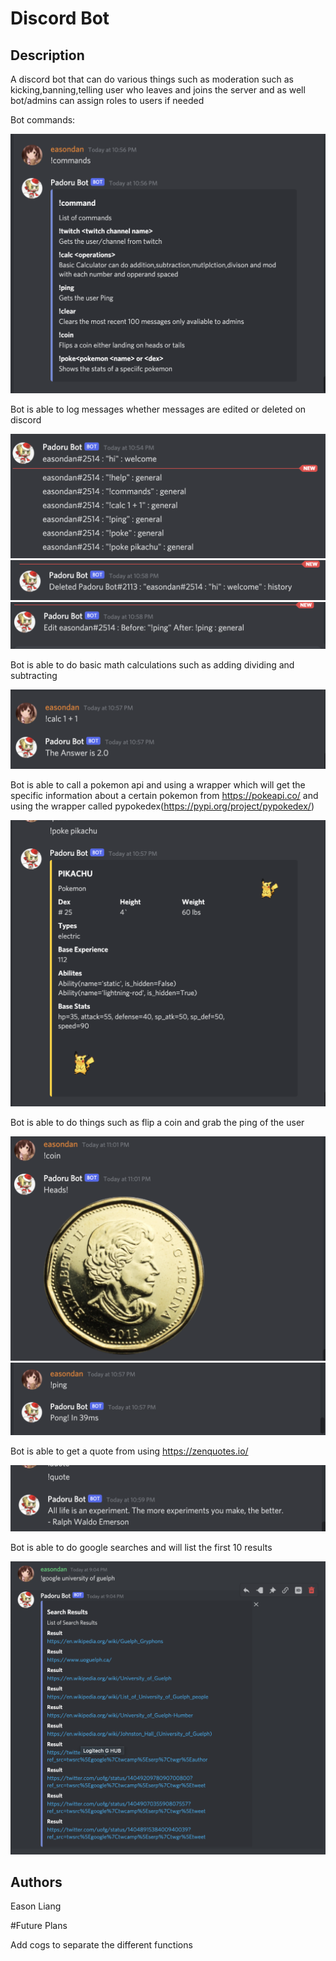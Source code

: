 # Discord Bot

## Description
A discord bot that can do various things such as moderation such as kicking,banning,telling user who leaves and joins the server and as well bot/admins can assign roles to users if needed 

Bot commands:

![image](https://github.com/easondan/Discord-Bot/blob/main/Discord%20Bot/help.png)

Bot is able to log messages whether messages are edited or deleted on discord

![image](https://github.com/easondan/Discord-Bot/blob/main/Discord%20Bot/history.png)
![image](https://github.com/easondan/Discord-Bot/blob/main/Discord%20Bot/delete.png)
![image](https://github.com/easondan/Discord-Bot/blob/main/Discord%20Bot/edit.png)

Bot is able to do basic math calculations such as adding dividing and subtracting

![image](https://github.com/easondan/Discord-Bot/blob/main/Discord%20Bot/calc.png)

Bot is able to call a pokemon api and using a wrapper which will get the specific information about a certain pokemon from https://pokeapi.co/
and using the wrapper called pypokedex(https://pypi.org/project/pypokedex/)

![image](https://github.com/easondan/Discord-Bot/blob/main/Discord%20Bot/poke.png)

Bot is able to do things such as flip a coin and grab the ping of the user

![image](https://github.com/easondan/Discord-Bot/blob/main/Discord%20Bot/coin.png)
![image](https://github.com/easondan/Discord-Bot/blob/main/Discord%20Bot/ping.png)

Bot is able to get a quote from using https://zenquotes.io/

![image](https://github.com/easondan/Discord-Bot/blob/main/Discord%20Bot/quote.png)

Bot is able to do google searches and will list the first 10 results

![image](https://github.com/easondan/Discord-Bot/blob/main/Discord%20Bot/Screen%20Shot%202021-06-15%20at%209.04.57%20PM.png)

## Authors

Eason Liang

#Future Plans

Add cogs to separate the different functions 
